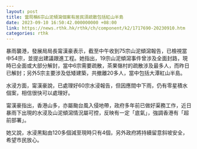 ```yaml
---
layout: post
title: 當局稱6宗山泥傾瀉個案有居民須疏散包括紅山半島
date: 2023-09-10 16:50:42.000000000 +08:00
link: https://news.rthk.hk/rthk/ch/component/k2/1717690-20230910.htm
categories: rthk
---
```


暴雨襲港，發展局局長甯漢豪表示，截至中午收到75宗山泥傾瀉報告，已檢視當中54宗，並提出建議跟進工程。她指出，19宗山泥傾瀉事件曾涉及全面封路，現時已全面或大部分解封，當中6宗需要疏散，茶果嶺村的疏散涉及最多人，而昨日已解封；另外5宗主要涉及低矮建築，共撤離20多人，當中包括大潭紅山半島。

水浸方面，甯漢豪說，已處理好60宗水浸報告，但因應間中下雨，仍有零星積水個案，相信很快可以處理好。

甯漢豪指出，香港山多，亦屬颱台風入侵地帶，政府多年前已做好渠務工作，近日暴雨下出現的水浸及山泥傾瀉情況屬可控，反映有一定「底氣」，強調香港有「超前部署」。

她又說，水浸黑點由120多個減至現時只有4個，另外政府將持續留意斜坡安全，希望市民放心。
